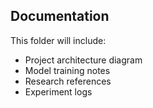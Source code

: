 ##  Documentation
This folder will include:
- Project architecture diagram  
- Model training notes  
- Research references  
- Experiment logs  
